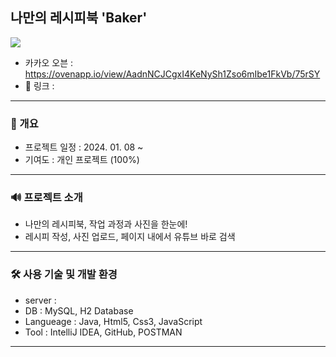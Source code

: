 ## 나만의 레시피북 'Baker'

<img src="/">

* 카카오 오븐 : https://ovenapp.io/view/AadnNCJCgxI4KeNySh1Zso6mIbe1FkVb/75rSY
* 🔗 링크 :
---

### 📄 개요
* 프로젝트 일정 : 2024. 01. 08 ~
* 기여도 : 개인 프로젝트 (100%)
---

### 🔊 프로젝트 소개
* 나만의 레시피북, 작업 과정과 사진을 한눈에!
* 레시피 작성, 사진 업로드, 페이지 내에서 유튜브 바로 검색
---
### 🛠️ 사용 기술 및 개발 환경
* server : 
* DB : MySQL, H2 Database
* Langueage : Java, Html5, Css3, JavaScript
* Tool : IntelliJ IDEA, GitHub, POSTMAN
---
